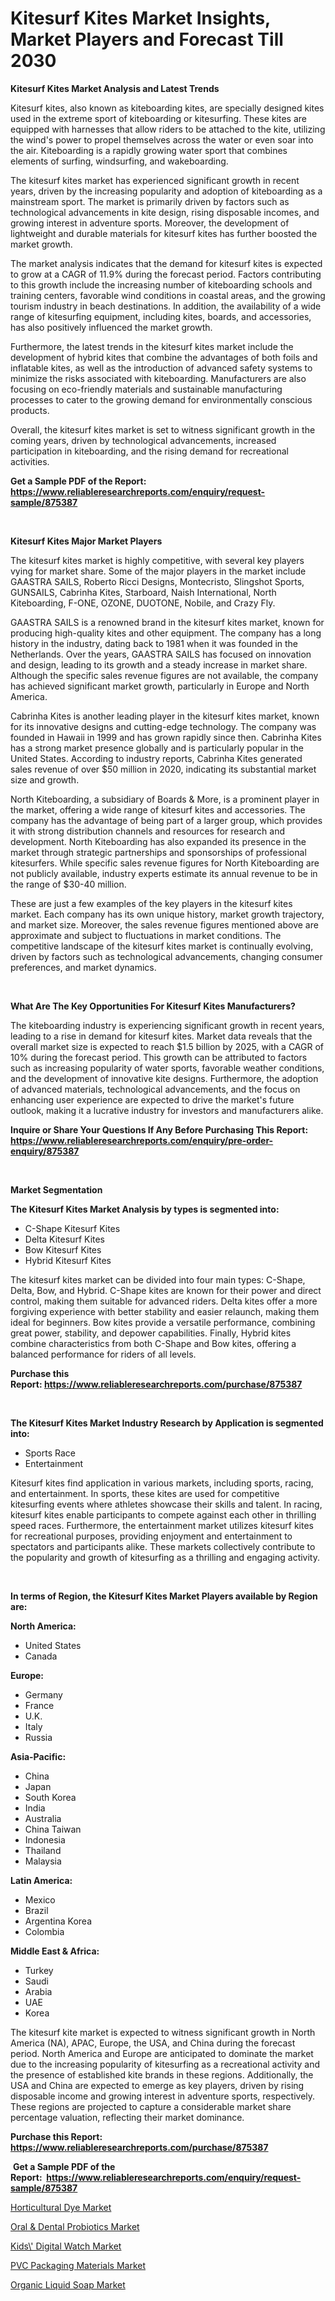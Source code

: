 <p><h1>Kitesurf Kites Market Insights, Market Players and Forecast Till 2030</h1></p><p><strong>Kitesurf Kites Market Analysis and Latest Trends</strong></p>
<p><p>Kitesurf kites, also known as kiteboarding kites, are specially designed kites used in the extreme sport of kiteboarding or kitesurfing. These kites are equipped with harnesses that allow riders to be attached to the kite, utilizing the wind's power to propel themselves across the water or even soar into the air. Kiteboarding is a rapidly growing water sport that combines elements of surfing, windsurfing, and wakeboarding.</p><p>The kitesurf kites market has experienced significant growth in recent years, driven by the increasing popularity and adoption of kiteboarding as a mainstream sport. The market is primarily driven by factors such as technological advancements in kite design, rising disposable incomes, and growing interest in adventure sports. Moreover, the development of lightweight and durable materials for kitesurf kites has further boosted the market growth.</p><p>The market analysis indicates that the demand for kitesurf kites is expected to grow at a CAGR of 11.9% during the forecast period. Factors contributing to this growth include the increasing number of kiteboarding schools and training centers, favorable wind conditions in coastal areas, and the growing tourism industry in beach destinations. In addition, the availability of a wide range of kitesurfing equipment, including kites, boards, and accessories, has also positively influenced the market growth.</p><p>Furthermore, the latest trends in the kitesurf kites market include the development of hybrid kites that combine the advantages of both foils and inflatable kites, as well as the introduction of advanced safety systems to minimize the risks associated with kiteboarding. Manufacturers are also focusing on eco-friendly materials and sustainable manufacturing processes to cater to the growing demand for environmentally conscious products.</p><p>Overall, the kitesurf kites market is set to witness significant growth in the coming years, driven by technological advancements, increased participation in kiteboarding, and the rising demand for recreational activities.</p></p>
<p><strong>Get a Sample PDF of the Report:&nbsp; <a href="https://www.reliableresearchreports.com/enquiry/request-sample/875387">https://www.reliableresearchreports.com/enquiry/request-sample/875387</a></strong></p>
<p>&nbsp;</p>
<p><strong>Kitesurf Kites Major Market Players</strong></p>
<p><p>The kitesurf kites market is highly competitive, with several key players vying for market share. Some of the major players in the market include GAASTRA SAILS, Roberto Ricci Designs, Montecristo, Slingshot Sports, GUNSAILS, Cabrinha Kites, Starboard, Naish International, North Kiteboarding, F-ONE, OZONE, DUOTONE, Nobile, and Crazy Fly.</p><p>GAASTRA SAILS is a renowned brand in the kitesurf kites market, known for producing high-quality kites and other equipment. The company has a long history in the industry, dating back to 1981 when it was founded in the Netherlands. Over the years, GAASTRA SAILS has focused on innovation and design, leading to its growth and a steady increase in market share. Although the specific sales revenue figures are not available, the company has achieved significant market growth, particularly in Europe and North America.</p><p>Cabrinha Kites is another leading player in the kitesurf kites market, known for its innovative designs and cutting-edge technology. The company was founded in Hawaii in 1999 and has grown rapidly since then. Cabrinha Kites has a strong market presence globally and is particularly popular in the United States. According to industry reports, Cabrinha Kites generated sales revenue of over $50 million in 2020, indicating its substantial market size and growth.</p><p>North Kiteboarding, a subsidiary of Boards & More, is a prominent player in the market, offering a wide range of kitesurf kites and accessories. The company has the advantage of being part of a larger group, which provides it with strong distribution channels and resources for research and development. North Kiteboarding has also expanded its presence in the market through strategic partnerships and sponsorships of professional kitesurfers. While specific sales revenue figures for North Kiteboarding are not publicly available, industry experts estimate its annual revenue to be in the range of $30-40 million.</p><p>These are just a few examples of the key players in the kitesurf kites market. Each company has its own unique history, market growth trajectory, and market size. Moreover, the sales revenue figures mentioned above are approximate and subject to fluctuations in market conditions. The competitive landscape of the kitesurf kites market is continually evolving, driven by factors such as technological advancements, changing consumer preferences, and market dynamics.</p></p>
<p>&nbsp;</p>
<p><strong>What Are The Key Opportunities For Kitesurf Kites Manufacturers?</strong></p>
<p><p>The kiteboarding industry is experiencing significant growth in recent years, leading to a rise in demand for kitesurf kites. Market data reveals that the overall market size is expected to reach $1.5 billion by 2025, with a CAGR of 10% during the forecast period. This growth can be attributed to factors such as increasing popularity of water sports, favorable weather conditions, and the development of innovative kite designs. Furthermore, the adoption of advanced materials, technological advancements, and the focus on enhancing user experience are expected to drive the market's future outlook, making it a lucrative industry for investors and manufacturers alike.</p></p>
<p><strong>Inquire or Share Your Questions If Any Before Purchasing This Report: <a href="https://www.reliableresearchreports.com/enquiry/pre-order-enquiry/875387">https://www.reliableresearchreports.com/enquiry/pre-order-enquiry/875387</a></strong></p>
<p>&nbsp;</p>
<p><strong>Market Segmentation</strong></p>
<p><strong>The Kitesurf Kites Market Analysis by types is segmented into:</strong></p>
<p><ul><li>C-Shape Kitesurf Kites</li><li>Delta Kitesurf Kites</li><li>Bow Kitesurf Kites</li><li>Hybrid Kitesurf Kites</li></ul></p>
<p><p>The kitesurf kites market can be divided into four main types: C-Shape, Delta, Bow, and Hybrid. C-Shape kites are known for their power and direct control, making them suitable for advanced riders. Delta kites offer a more forgiving experience with better stability and easier relaunch, making them ideal for beginners. Bow kites provide a versatile performance, combining great power, stability, and depower capabilities. Finally, Hybrid kites combine characteristics from both C-Shape and Bow kites, offering a balanced performance for riders of all levels.</p></p>
<p><strong>Purchase this Report:&nbsp;<a href="https://www.reliableresearchreports.com/purchase/875387">https://www.reliableresearchreports.com/purchase/875387</a></strong></p>
<p>&nbsp;</p>
<p><strong>The Kitesurf Kites Market Industry Research by Application is segmented into:</strong></p>
<p><ul><li>Sports Race</li><li>Entertainment</li></ul></p>
<p><p>Kitesurf kites find application in various markets, including sports, racing, and entertainment. In sports, these kites are used for competitive kitesurfing events where athletes showcase their skills and talent. In racing, kitesurf kites enable participants to compete against each other in thrilling speed races. Furthermore, the entertainment market utilizes kitesurf kites for recreational purposes, providing enjoyment and entertainment to spectators and participants alike. These markets collectively contribute to the popularity and growth of kitesurfing as a thrilling and engaging activity.</p></p>
<p>&nbsp;</p>
<p><strong>In terms of Region, the Kitesurf Kites Market Players available by Region are:</strong></p>
<p>
    <p> <strong> North America: </strong>
        <ul>
            <li>United States</li>
            <li>Canada</li>
        </ul>
        </p> 
    <p> <strong> Europe: </strong>
        <ul>
            <li>Germany</li>
            <li>France</li>
            <li>U.K.</li>
            <li>Italy</li>
            <li>Russia</li>
        </ul>
        </p> 
    <p> <strong> Asia-Pacific: </strong>
        <ul>
            <li>China</li>
            <li>Japan</li>
            <li>South Korea</li>
            <li>India</li>
            <li>Australia</li>
            <li>China Taiwan</li>
            <li>Indonesia</li>
            <li>Thailand</li>
            <li>Malaysia</li>
        </ul>
        </p> 
    <p> <strong> Latin America: </strong>
        <ul>
            <li>Mexico</li>
            <li>Brazil</li>
            <li>Argentina Korea</li>
            <li>Colombia</li>
        </ul>
        </p> 
    <p> <strong> Middle East & Africa: </strong>
        <ul>
            <li>Turkey</li>
            <li>Saudi</li>
            <li>Arabia</li>
            <li>UAE</li>
            <li>Korea</li>
        </ul>
    </p>
    </p>
<p><p>The kitesurf kite market is expected to witness significant growth in North America (NA), APAC, Europe, the USA, and China during the forecast period. North America and Europe are anticipated to dominate the market due to the increasing popularity of kitesurfing as a recreational activity and the presence of established kite brands in these regions. Additionally, the USA and China are expected to emerge as key players, driven by rising disposable income and growing interest in adventure sports, respectively. These regions are projected to capture a considerable market share percentage valuation, reflecting their market dominance.</p></p>
<p><strong>Purchase this Report: <a href="https://www.reliableresearchreports.com/purchase/875387">https://www.reliableresearchreports.com/purchase/875387</a></strong></p>
<p>&nbsp;<strong>Get a Sample PDF of the Report:&nbsp;&nbsp;<a href="https://www.reliableresearchreports.com/enquiry/request-sample/875387">https://www.reliableresearchreports.com/enquiry/request-sample/875387</a></strong></p>
<p><strong></strong></p>
<p><p><a href="https://www.linkedin.com/pulse/horticultural-dye-market-research-report-provides-thorough-uiive/">Horticultural Dye Market</a></p><p><a href="https://medium.com/@colinom786578/oral-amp-dental-probiotics-market-size-growth-forecast-2023-2030-ddc346c420a9">Oral & Dental Probiotics Market</a></p><p><a href="https://github.com/NorbertYates/Market-Research-Report-List-1/blob/main/kids-digital-watch-market.md">Kids\' Digital Watch Market</a></p><p><a href="https://issuu.com/reportprime-2/docs/pvc-packaging-materials-market-size-2030.pptx?fr=xKAE9_zU1NQ">PVC Packaging Materials Market</a></p><p><a href="https://medium.com/@sandramurphy56/organic-liquid-soap-market-size-growth-forecast-2023-2030-ca2cc12aeb44">Organic Liquid Soap Market</a></p></p>
